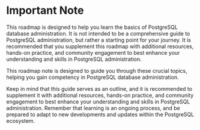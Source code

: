 # Important Note

This roadmap is designed to help you learn the basics of PostgreSQL database administration. It is not intended to be a comprehensive guide to PostgreSQL administration, but rather a starting point for your journey. It is recommended that you supplement this roadmap with additional resources, hands-on practice, and community engagement to best enhance your understanding and skills in PostgreSQL administration.

This roadmap note is designed to guide you through these crucial topics, helping you gain competency in PostgreSQL database administration.

Keep in mind that this guide serves as an outline, and it is recommended to supplement it with additional resources, hands-on practice, and community engagement to best enhance your understanding and skills in PostgreSQL administration. Remember that learning is an ongoing process, and be prepared to adapt to new developments and updates within the PostgreSQL ecosystem.